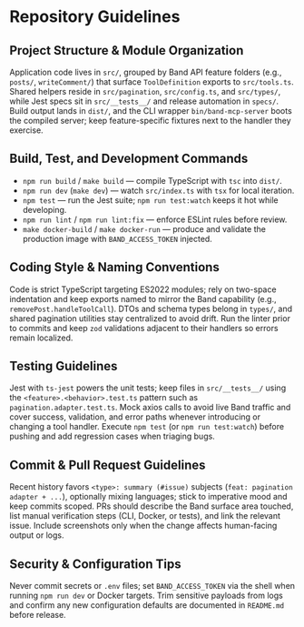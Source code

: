 # Repository Guidelines

## Project Structure & Module Organization
Application code lives in `src/`, grouped by Band API feature folders (e.g., `posts/`, `writeComment/`) that surface `ToolDefinition` exports to `src/tools.ts`. Shared helpers reside in `src/pagination`, `src/config.ts`, and `src/types/`, while Jest specs sit in `src/__tests__/` and release automation in `specs/`. Build output lands in `dist/`, and the CLI wrapper `bin/band-mcp-server` boots the compiled server; keep feature-specific fixtures next to the handler they exercise.

## Build, Test, and Development Commands
- `npm run build` / `make build` — compile TypeScript with `tsc` into `dist/`.
- `npm run dev` (`make dev`) — watch `src/index.ts` with `tsx` for local iteration.
- `npm test` — run the Jest suite; `npm run test:watch` keeps it hot while developing.
- `npm run lint` / `npm run lint:fix` — enforce ESLint rules before review.
- `make docker-build` / `make docker-run` — produce and validate the production image with `BAND_ACCESS_TOKEN` injected.

## Coding Style & Naming Conventions
Code is strict TypeScript targeting ES2022 modules; rely on two-space indentation and keep exports named to mirror the Band capability (e.g., `removePost.handleToolCall`). DTOs and schema types belong in `types/`, and shared pagination utilities stay centralized to avoid drift. Run the linter prior to commits and keep `zod` validations adjacent to their handlers so errors remain localized.

## Testing Guidelines
Jest with `ts-jest` powers the unit tests; keep files in `src/__tests__/` using the `<feature>.<behavior>.test.ts` pattern such as `pagination.adapter.test.ts`. Mock axios calls to avoid live Band traffic and cover success, validation, and error paths whenever introducing or changing a tool handler. Execute `npm test` (or `npm run test:watch`) before pushing and add regression cases when triaging bugs.

## Commit & Pull Request Guidelines
Recent history favors `<type>: summary (#issue)` subjects (`feat: pagination adapter + ...`), optionally mixing languages; stick to imperative mood and keep commits scoped. PRs should describe the Band surface area touched, list manual verification steps (CLI, Docker, or tests), and link the relevant issue. Include screenshots only when the change affects human-facing output or logs.

## Security & Configuration Tips
Never commit secrets or `.env` files; set `BAND_ACCESS_TOKEN` via the shell when running `npm run dev` or Docker targets. Trim sensitive payloads from logs and confirm any new configuration defaults are documented in `README.md` before release.
